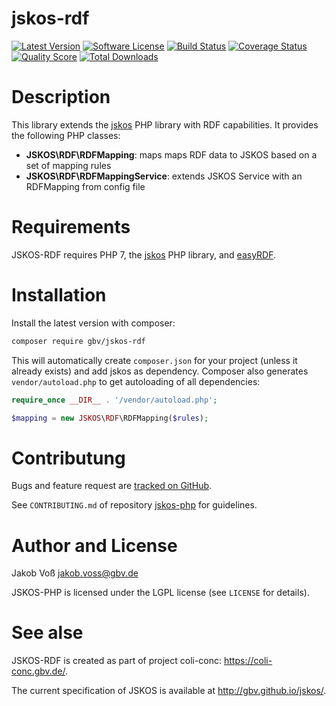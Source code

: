 # jskos-rdf

[![Latest Version](https://img.shields.io/packagist/v/gbv/jskos-rdf.svg?style=flat-square)](https://packagist.org/packages/gbv/jskos-rdf)
[![Software License](https://img.shields.io/badge/license-MIT-brightgreen.svg?style=flat-square)](LICENSE)
[![Build Status](https://img.shields.io/travis/gbv/jskos-rdf.svg?style=flat-square)](https://travis-ci.org/gbv/jskos-rdf)
[![Coverage Status](https://img.shields.io/coveralls/gbv/jskos-rdf/master.svg?style=flat-square)](https://coveralls.io/r/gbv/jskos-rdf)
[![Quality Score](https://img.shields.io/scrutinizer/g/gbv/jskos-rdf.svg?style=flat-square)](https://scrutinizer-ci.com/g/gbv/jskos-rdf)
[![Total Downloads](https://img.shields.io/packagist/dt/gbv/jskos-rdf.svg?style=flat-square)](https://packagist.org/packages/gbv/jskos)

# Description

This library extends the [jskos](https://packagist.org/packages/gbv/jskos) PHP
library with RDF capabilities. It provides the following PHP classes:

* **JSKOS\RDF\RDFMapping**: maps maps RDF data to JSKOS based on a set of mapping rules
* **JSKOS\RDF\RDFMappingService**: extends JSKOS Service with an RDFMapping from config file

# Requirements

JSKOS-RDF requires PHP 7, the [jskos](https://packagist.org/packages/gbv/jskos)
PHP library, and [easyRDF](http://www.easyrdf.org/).

# Installation

Install the latest version with composer:

~~~bash
composer require gbv/jskos-rdf
~~~

This will automatically create `composer.json` for your project (unless it already exists) and add jskos as dependency. Composer also generates `vendor/autoload.php` to get autoloading of all dependencies: 

~~~php
require_once __DIR__ . '/vendor/autoload.php';

$mapping = new JSKOS\RDF\RDFMapping($rules);
~~~

# Contributung

Bugs and feature request are [tracked on GitHub](https://github.com/gbv/jskos-rdf/issues).

See `CONTRIBUTING.md` of repository [jskos-php](https://packagist.org/packages/gbv/jskos) for guidelines.

# Author and License

Jakob Voß <jakob.voss@gbv.de>

JSKOS-PHP is licensed under the LGPL license (see `LICENSE` for details).

# See alse

JSKOS-RDF is created as part of project coli-conc: <https://coli-conc.gbv.de/>.

The current specification of JSKOS is available at <http://gbv.github.io/jskos/>.
